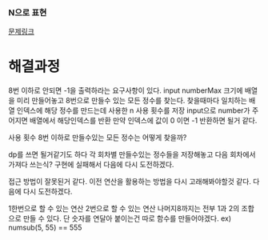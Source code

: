 ### N으로 표현
[문제링크](https://school.programmers.co.kr/learn/courses/30/lessons/42895)

# 해결과정

8번 이하로 안되면 -1을 출력하라는 요구사항이 있다.
input numberMax 크기에 배열을 미리 만들어놓고 8번으로 만들수 있는 모든 정수를 찾는다.
찾을때마다 일치하는 배열 인덱스에 해당 정수를 만드는데 사용한 n 사용 횟수를 저장
input으로 number가 주어지면 배열에서 해당인덱스를 반환 만약 인덱스에 값이 0 이면 -1 반환하면 될거 같다.

사용 횟수 8번 이하로 만들수있는 모든 정수는 어떻게 찾을까?

dp를 쓰면 될거같기도 하다 각 회차별 만들수있는 정수들을 저장해놓고
다음 회차에서 가져다 쓰는식?
구현에 실패해서 다음에 다시 도전하겠다.

접근 방법이 잘못된거 같다.
이전 연산을 활용하는 방법을 다시 고래해봐야할것 같다.
다음에 다시 도전하겠다.

1한번으로 할 수 있는 연산
2번으로 할 수 있는 연산
나머지8까지는 전부 1과 2의 조합으로 만들 수 있다.
단 숫자를 연달아 붙이는건 따로 함수를 만들어야겠다.
ex) numsub(5, 55) == 555
